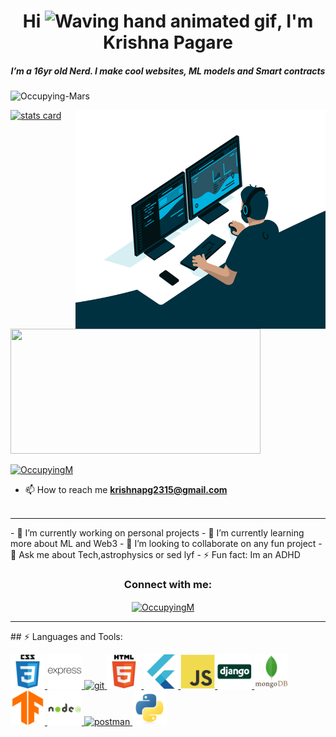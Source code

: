 <h1 align="center">Hi <img src="https://raw.githubusercontent.com/nixin72/nixin72/master/wave.gif" 
         alt="Waving hand animated gif"
         height="45"
         width="45" />, I'm Krishna Pagare</h1>
<h5 align="center">
I’m a 16yr old Nerd. I make cool websites, ML models and Smart contracts
</h5>
<p align="left"> <img src="https://komarev.com/ghpvc/?username=Occupyimg-Mars&label=Profile%20views&color=0e75b6&style=flat" alt="Occupying-Mars" /> </p>
<p>
<a align= "center" href="https://github.com/Occupying-Mars">
<img alt= "stats card" height="200px" width="400" src="https://github-readme-streak-stats.herokuapp.com/?user=Occupying-Mars&theme=holi-theme">
<img align="right" height="350" width="400" src="code.gif" /> </a>
</p>
<img height="200px" width="400" src="https://github-readme-stats.vercel.app/api?username=Occupying-Mars&count_private=true&theme=algolia&show_icons=true" />

<p align="left"> <a href="https://twitter.com/OccupyingM" target="blank"><img src="https://img.shields.io/twitter/follow/Occupying<?logo=twitter&style=for-the-badge" alt="OccupyingM" /></a> </p>

- 📫 How to reach me **krishnapg2315@gmail.com**
<br><br>
<hr>
- 🔭 I’m currently working on personal projects
- 🌱 I’m currently learning more about ML and Web3
- 👯 I’m looking to collaborate on any fun project
- 💬 Ask me about Tech,astrophysics or sed lyf
- ⚡ Fun fact: Im an ADHD 
<h3 align="center">Connect with me:</h3>
<p align="center">
<a href="https://twitter.com/OccupyingM" target="blank"><img align="center" src="https://img.icons8.com/cute-clipart/64/000000/twitter.png" alt="OccupyingM" height="50" width="50" /></a> &nbsp;&nbsp;&nbsp;

<hr>
## ⚡ Languages and Tools:
<p align="left">  
  <a href="https://www.w3schools.com/css/" target="_blank"> <img src="https://raw.githubusercontent.com/devicons/devicon/master/icons/css3/css3-original-wordmark.svg" alt="css3" width="55" height="55"/> </a> 
  <a href="https://expressjs.com" target="_blank"> <img src="https://raw.githubusercontent.com/devicons/devicon/master/icons/express/express-original-wordmark.svg" alt="express" width="55" height="55"/> </a> 
  <a href="https://git-scm.com/" target="_blank"> <img src="https://www.vectorlogo.zone/logos/git-scm/git-scm-icon.svg" alt="git" width="55" height="55"/> </a> 
  <a href="https://www.w3.org/html/" target="_blank"> <img src="https://raw.githubusercontent.com/devicons/devicon/master/icons/html5/html5-original-wordmark.svg" alt="html5" width="55" height="55"/> </a> 
  <a href="https://flutter.dev/?gclsrc=ds&gclsrc=ds" target="_blank"> <img src="https://github.com/devicons/devicon/blob/master/icons/flutter/flutter-original.svg" alt="flutter" width="55" height="55"/> </a> 
  <a href="https://developer.mozilla.org/en-US/docs/Web/JavaScript" target="_blank"> <img src="https://raw.githubusercontent.com/devicons/devicon/master/icons/javascript/javascript-original.svg" alt="javascript" width="55" height="55"/> </a> 
  <a href="https://www.djangoproject.com/" target="_blank"> <img src="https://github.com/devicons/devicon/blob/master/icons/django/django-plain.svg" alt="django" width="55" height="55"/> </a> 
  <a href="https://www.mongodb.com/" target="_blank"> <img src="https://raw.githubusercontent.com/devicons/devicon/master/icons/mongodb/mongodb-original-wordmark.svg" alt="mongodb" width="55" height="55"/> </a> 
  <a href="https://www.tensorflow.org/" target="_blank"> <img src="https://github.com/devicons/devicon/blob/master/icons/tensorflow/tensorflow-original.svg" alt="tensorflow" width="55" height="55"/> </a> 
  <a href="https://nodejs.org" target="_blank"> <img src="https://raw.githubusercontent.com/devicons/devicon/master/icons/nodejs/nodejs-original-wordmark.svg" alt="nodejs" width="55" height="55"/> </a> 
  <a href="https://postman.com" target="_blank"> <img src="https://www.vectorlogo.zone/logos/getpostman/getpostman-icon.svg" alt="postman" width="55" height="55"/> </a> 
  <a href="https://www.python.org" target="_blank"> <img src="https://raw.githubusercontent.com/devicons/devicon/master/icons/python/python-original.svg" alt="python" width="55" height="55"/> </a> </p>

<br>
